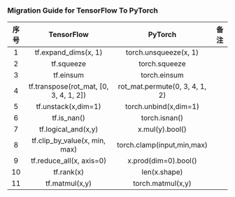 ### Migration Guide for TensorFlow To PyTorch

|序号|TensorFlow|PyTorch|备注|
|:---:|:---:|:---:|:---:|
|1| tf.expand_dims(x, 1)|torch.unsqueeze(x, 1)||
|2| tf.squeeze | torch.squeeze||
|3| tf.einsum | torch.einsum ||
|4| tf.transpose(rot_mat, [0, 3, 4, 1, 2])|rot_mat.permute(0, 3, 4, 1, 2)||
|5| tf.unstack(x,dim=1)|torch.unbind(x,dim=1)||
|6| tf.is_nan() |torch.isnan()||
|7| tf.logical_and(x,y) | x.mul(y).bool()||
|8| tf.clip_by_value(x, min, max) | torch.clamp(input,min,max) ||
|9| tf.reduce_all(x, axis=0) | x.prod(dim=0).bool() ||
|10| tf.rank(x) | len(x.shape) ||
|11| tf.matmul(x,y) |torch.matmul(x,y)||
